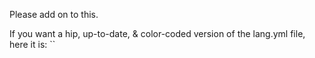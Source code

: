 Please add on to this.

If you want a hip, up-to-date, & color-coded version of the lang.yml file, here it is:
``